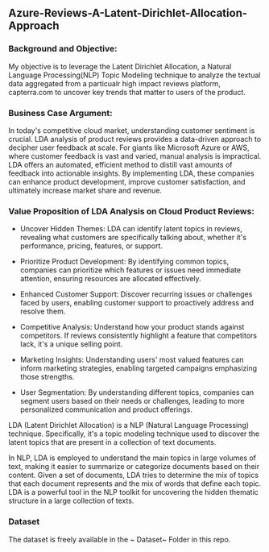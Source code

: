 ## Azure-Reviews-A-Latent-Dirichlet-Allocation-Approach


###  Background and Objective:

My objective is to leverage the Latent Dirichlet Allocation, a Natural Language Processing(NLP) Topic Modeling technique to analyze the textual data aggregated from a particualr high impact reviews platform, capterra.com to uncover key trends that matter to users of the product. 


### Business Case Argument:

In today's competitive cloud market, understanding customer sentiment is crucial. LDA analysis of product reviews provides a data-driven approach to decipher user feedback at scale. For giants like Microsoft Azure or AWS, where customer feedback is vast and varied, manual analysis is impractical. LDA offers an automated, efficient method to distill vast amounts of feedback into actionable insights. By implementing LDA, these companies can enhance product development, improve customer satisfaction, and ultimately increase market share and revenue.



### Value Proposition of LDA Analysis on Cloud Product Reviews:

- Uncover Hidden Themes: LDA can identify latent topics in reviews, revealing what customers are specifically talking about, whether it's performance, pricing, features, or support.

- Prioritize Product Development: By identifying common topics, companies can prioritize which features or issues need immediate attention, ensuring resources are allocated effectively.

- Enhanced Customer Support: Discover recurring issues or challenges faced by users, enabling customer support to proactively address and resolve them.

- Competitive Analysis: Understand how your product stands against competitors. If reviews consistently highlight a feature that competitors lack, it's a unique selling point.

- Marketing Insights: Understanding users' most valued features can inform marketing strategies, enabling targeted campaigns emphasizing those strengths.

- User Segmentation: By understanding different topics, companies can segment users based on their needs or challenges, leading to more personalized communication and product offerings.


LDA (Latent Dirichlet Allocation) is a NLP (Natural Language Processing) technique. Specifically, it's a topic modeling technique used to discover the latent topics that are present in a collection of text documents.

In NLP, LDA is employed to understand the main topics in large volumes of text, making it easier to summarize or categorize documents based on their content. Given a set of documents, LDA tries to determine the mix of topics that each document represents and the mix of words that define each topic. LDA is a powerful tool in the NLP toolkit for uncovering the hidden thematic structure in a large collection of texts.


### Dataset
The dataset is freely available in the ~ Dataset~ Folder in this repo.
